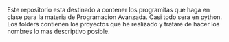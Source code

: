 Este repositorio esta destinado a contener los programitas que haga en clase para la materia de Programacion Avanzada. Casi todo sera en python. Los folders contienen los proyectos que he realizado y tratare de hacer los nombres lo mas descriptivo posible.
